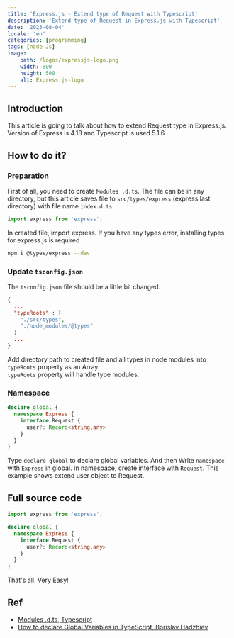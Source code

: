 ```yaml
---
title: 'Express.js - Extend type of Request with Typescript'
description: 'Extend type of Request in Express.js with Typescript'
date: '2023-08-04'
locale: 'en'
categories: [programming]
tags: [node Js]
image:
    path: /logos/expressjs-logo.png
    width: 800
    height: 500
    alt: Express.js-logo
---
```

## Introduction
This article is going to talk about how to extend Request type in Express.js.
Version of Express is 4.18 and Typescript is used 5.1.6 

## How to do it?
### Preparation
First of all, you need to create `Modules .d.ts`. 
The file can be in any directory, but this article saves file to `src/types/express` (express last directory) with file name `index.d.ts`.
```typescript
import express from 'express';
```
In created file, import express. If you have any types error, installing types for express.js is required
```bash
npm i @types/express --dev
```
### Update `tsconfig.json`
The `tsconfig.json` file should be a little bit changed.
```json
{
  ...
  "typeRoots" : [
    "./src/types",
    "./node_modules/@types"
  ]
  ...
}
```
Add directory path to created file and all types in node modules into `typeRoots` property as an Array.  
`typeRoots` property will handle type modules.

### Namespace
```typescript
declare global {
  namespace Express {
    interface Request {
      user?: Record<string,any>
    }
  }
}
```
Type `declare global` to declare global variables.
And then Write `namespace` with `Express` in global. In namespace, create interface with `Request`. 
This example shows extend user object to Request.

## Full source code
```typescript
import express from 'express';

declare global {
  namespace Express {
    interface Request {
      user?: Record<string,any>
    }
  }
}
```
That's all. Very Easy!

## Ref
- [Modules .d.ts, Typescript](https://www.typescriptlang.org/docs/handbook/declaration-files/templates/module-d-ts.html)
- [How to declare Global Variables in TypeScript, Borislav Hadzhiev](https://bobbyhadz.com/blog/typescript-declare-global-variable)
